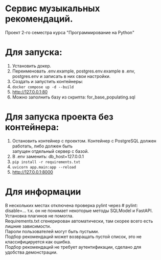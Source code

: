 # Сервис музыкальных рекомендаций.

Проект 2-го семестра курса "Программирование на Python"<br>

# Для запуска:
1. Установить докер.
2. Переименовать .env.example, postgres.env.example в .env, postgres.env
    и записать в них свои настройки.
3. Создать и запустить контейнеры:
4. `docker compose up -d --build`
5. http://127.0.0.1:80
6. Можно заполнить базу из скрипта: for_base_populating.sql 

# Для запуска проекта без контейнера:
1. Остановить контейнер с проектом. Контейнер с PostgreSQL должен работать, либо должен быть <br> 
запущен отдельный сервер с базой.
2. В .env заменить: db_host=127.0.0.1
3. `pip install -r requirements.txt`
4. `uvicorn app.main:app --reload`
5. http://127.0.0.1:8000

# Для информации
В нескольких местах отключена проверка pylint 
через # pylint: disable=...
т.к. он не понимает некоторые методы SQLModel и FastAPI. Установка плагинов не помогла.<br>
Requirements.txt сгенерирован автоматически, там скорее всего есть лишние зависимости.<br>
Пароли пользователей могут быть пустыми.<br>
Подбор рекомендаций может возвращать пустой список, это не классифицируется как ошибка.<br>
Подбор рекомендаций не требует аутентификации, сделано для удобства демонстрации.